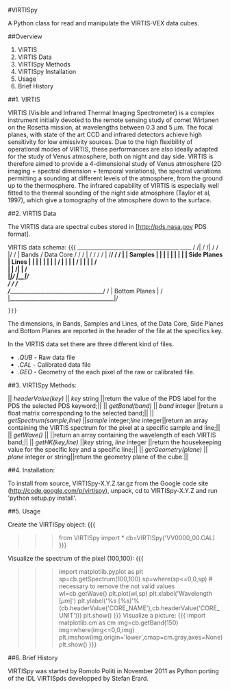#VIRTISpy

A Python class for read and manipulate the VIRTIS-VEX data cubes.

##Overview

 1.  VIRTIS
 2.  VIRTIS Data
 3.  VIRTISpy Methods
 4.  VIRTISpy Installation
 5.  Usage
 6.  Brief History


##1. VIRTIS 


VIRTIS (Visible and Infrared Thermal Imaging Spectrometer) is a complex instrument initially devoted to the remote sensing study of comet Wirtanen on the Rosetta mission, at wavelengths between 0.3 and 5 µm. The focal planes, with state of the art CCD and infrared detectors achieve high sensitivity for low emissivity sources. Due to the high flexibility of operational modes of VIRTIS, these performances are also ideally adapted for the study of Venus atmosphere, both on night and day side. VIRTIS is therefore aimed to provide a 4-dimensional study of Venus atmosphere (2D imaging + spectral dimension + temporal variations), the spectral variations permitting a sounding at different levels of the atmosphere, from the ground up to the thermosphere. The infrared capability of VIRTIS is especially well fitted to the thermal sounding of the night side atmosphere (Taylor et al, 1997), which give a tomography of the atmosphere down to the surface.


##2. VIRTIS Data


The VIRTIS data are spectral cubes stored in [http://pds.nasa.gov PDS format].

VIRTIS data schema:
	{{{
	                 _____________________________________   ____
	                /                                    /| /   /|
	               /                                    / |/   / |
	     Bands    /          Data Core                 /  /   /  |
	             /                                    /  /   /   |
	            /____________________________________/  /__ /    |
	           |            Samples                  |  |  |     |
	           |                                     |  |  |     | Side Planes
	           |                              Lines  |  |  |     |
	           |                                     |  |  |    /
	           |                                     |  |  |   / 
	           |                                     |  |  |  /   
	           |                                     | /|  | /   
	           |_____________________________________|/ |__|/    
	             /                                     /  /      
	            /_____________________________________/  /
	           |        Bottom Planes                 | /
	           |______________________________________|/
	
	}}}

The dimensions, in Bands, Samples and Lines, of the Data Core, Side Planes and Bottom Planes are reported in the header of the file at the specifics key.

In the VIRTIS data set there are three different kind of files.
  * *.QUB* - Raw data file
  * *.CAL* - Calibrated data file
  * *.GEO* - Geometry of the each pixel of the raw or calibrated file.
	

##3. VIRTISpy Methods:


|| *headerValue(_key_)* || _key_ string ||return the value of the PDS label for the PDS the selected PDS keyword;||
|| *getBand(_band_)* || _band_ integer ||return a float matrix corresponding to the selected band;||
|| *getSpectrum(_sample_,_line_)* ||_sample_ integer;_line_ integer||return an array containing the VIRTIS spectrum for the pixel at a specific sample and line;||
|| *getWave()* || ||return an array containing the wavelength of each VIRTIS band;||
|| *getHK(_key_,_line_)* ||_key_ string, _line_ integer ||return the housekeeping value for the specific key and a specific line;||
|| *getGeometry(_plane_)* || _plane_ integer or string||return the geometry plane of the cube.||



##4. Installation:


To install from source, VIRTISpy-X.Y.Z.tar.gz from the Google code site (http://code.google.com/p/virtispy), unpack, cd to VIRTISpy-X.Y.Z and run 'python setup.py install'.


##5. Usage


Create the VIRTISpy object:
{{{
>>>from VIRTISpy import *
>>>cb=VIRTISpy('VV0000_00.CAL)
}}}

Visualize the spectrum of the pixel (100,100):
{{{
>>>import matplotlib.pyplot as plt
>>>sp=cb.getSpectrum(100,100)
>>>sp=where(sp<=0,0,sp) # necessary to remove the not valid values
>>>wl=cb.getWave()
>>>plt.plot(wl,sp)
>>>plt.xlabel('Wavelength [$\mu m$]')
>>>plt.ylabel('%s [%s]'%(cb.headerValue('CORE_NAME'),cb.headerValue('CORE_UNIT')))
>>>plt.show()
}}}
Visualize a picture:
{{{
>>> import matplotlib.cm as cm
>>> img=cb.getBand(150)
>>> img=where(img<=0,0,img)
>>> plt.imshow(img,origin='lower',cmap=cm.gray,axes=None)
>>> plt.show()
}}}


##6. Brief History


VIRTISpy was started by Romolo Politi in November 2011 as Python porting of the IDL VIRTISpds developped by Stefan Erard.
